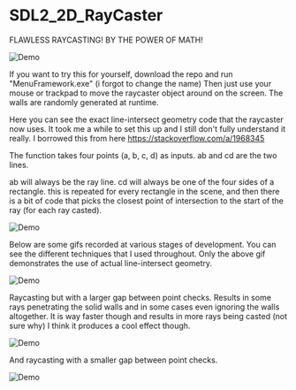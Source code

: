 # SDL2_2D_RayCaster

FLAWLESS RAYCASTING! BY THE POWER OF MATH!

![Demo](https://github.com/Nytra/SDL2_2D_RayCaster/blob/master/raycastingBest1.gif)

If you want to try this for yourself, download the repo and run "MenuFramework.exe" (i forgot to change the name)
Then just use your mouse or trackpad to move the raycaster object around on the screen. The walls are randomly generated at runtime.

Here you can see the exact line-intersect geometry code that the raycaster now uses. It took me a while to set this up and I still don't fully understand it really. I borrowed this from here https://stackoverflow.com/a/1968345

The function takes four points (a, b, c, d) as inputs. ab and cd are the two lines.

ab will always be the ray line. cd will always be one of the four sides of a rectangle. this is repeated for every rectangle in the scene, and then there is a bit of code that picks the closest point of intersection to the start of the ray (for each ray casted).

![Demo](https://github.com/Nytra/SDL2_2D_RayCaster/blob/master/geometrycode.PNG)

Below are some gifs recorded at various stages of development. You can see the different techniques that I used throughout. Only the above gif demonstrates the use of actual line-intersect geometry.

![Demo](https://github.com/Nytra/SDL2_2D_RayCaster/blob/master/raycasting1.gif)

Raycasting but with a larger gap between point checks. Results in some rays penetrating the solid walls and in some cases even ignoring the walls altogether. It is way faster though and results in more rays being casted (not sure why) I think it produces a cool effect though.

![Demo](https://github.com/Nytra/SDL2_2D_RayCaster/blob/master/raycasting2fast.gif)

And raycasting with a smaller gap between point checks.

![Demo](https://github.com/Nytra/SDL2_2D_RayCaster/blob/master/raycasting3.gif)
